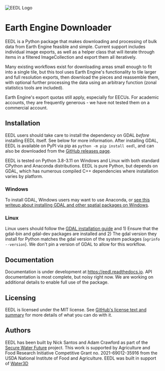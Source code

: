 <img src="https://raw.githubusercontent.com/water3d/eedl/release/docs/source/_static/logo/logo_black.png" alt="EEDL Logo">

# Earth Engine Downloader

EEDL is a Python package that makes downloading and processing of bulk data from Earth Engine feasible and simple.
Current support includes individual image exports, as well as a helper class that will iterate through items in a
filtered ImageCollection and export them all iteratively. 

Many existing workflows exist for downloading areas small enough to fit into a single tile, but this tool
uses Earth Engine's functionality to tile larger and full resolution exports, then download the pieces and
reassemble them, with optional further processing the data using an arbitrary function (zonal statistics tools are included).

Earth Engine's export quotas still apply, especially for EECUs. For academic accounts, they are frequently generous - we have
not tested them on a commercial account.

## Installation
EEDL users should take care to install the dependency on GDAL *before* installing EEDL itself. See below for more information.
After installing GDAL, EEDL is available on PyPI via pip as `python -m pip install eedl`, and can also
be downloaded from the [GitHub releases page](https://github.com/water3d/eedl/releases/).

EEDL is tested on Python 3.8-3.11 on Windows and Linux with both standard CPython and Anaconda distributions. EEDL is pure
Python, but depends on GDAL, which has numerous compiled C++ dependencies where installation varies by platform.

### Windows
To install GDAL, Windows users may want to use Anaconda, or [see this writeup about installing GDAL and other spatial packages on Windows](https://github.com/nickrsan/spatial_resources/edit/main/installing_spatial_python_windows.md).

### Linux
Linux users should follow the [GDAL
installation guide](https://pypi.org/project/GDAL/) and 1) Ensure that the gdal-bin and gdal-dev packages are installed and 2) The gdal version they install
for Python matches the gdal version of the system packages (`ogrinfo --version`). We don't pin a version of GDAL to allow
for this workflow.

## Documentation
Documentation is under development at https://eedl.readthedocs.io. API documentation is most complete, but noisy right
now. We are working on additional details to enable full use of the package.

## Licensing
EEDL is licensed under the MIT license. See <a href="https://github.com/water3d/eedl/blob/main/LICENSE">GitHub's license text and summary</a> for more details of what you can do with it.

## Authors
EEDL has been built by Nick Santos and Adam Crawford as part of the [Secure Water Future](https://securewaterfuture.net) project. This work is supported
by Agriculture and Food Research Initiative Competitive Grant no. 
2021-69012-35916 from the USDA National Institute of Food and Agriculture. EEDL was built in support of [Water3D](https://waterdecisions.app)
